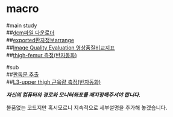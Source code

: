 # macro 

#main study  
##[dcm파일 다운로더](https://github.com/ajoumax/Nuclear-Medicine_macro/tree/main/dcm_downloader(infinitt))  
##[exported환자정보arrange](https://github.com/ajoumax/Nuclear-Medicine_macro/tree/main/arrange_exported_patient_info)  
##[Image Quality Evaluation 영상품질비교지표](https://github.com/ajoumax/Nuclear-Medicine_macro/tree/main/Image_Quality_Evaluation)  
##[thigh-femur 측정(반자동화)](https://github.com/ajoumax/Nuclear-Medicine_macro/tree/main/thigh-femur%20measurement)  
  
  
#sub  
##[판독문 추출](https://github.com/ajoumax/Nuclear-Medicine_macro/tree/main/extract%20readings)  
##[L3-upper thigh 근육량 측정(반자동화)](https://github.com/ajoumax/Nuclear-Medicine_macro/tree/main/L3-upper%20thigh%20muscle%20measurement)  
  
  
  
    
***자신의 컴퓨터의 경로와 모니터좌표를 재지정해주셔야 합니다.***
  
    
      
볼품없는 코드지만 혹시모르니 지속적으로 세부설명을 추가해 놓겠습니다.
